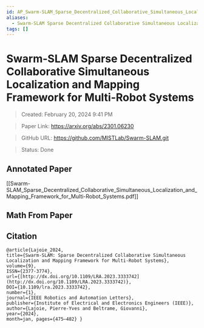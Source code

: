 ```yaml
---
id: AP_Swarm-SLAM_Sparse_Decentralized_Collaborative_Simultaneous_Localization_and_Mapping_Framework_for_Multi-Robot_Systems
aliases:
  - Swarm-SLAM Sparse Decentralized Collaborative Simultaneous Localization and Mapping Framework for Multi-Robot Systems
tags: []
---
```


# Swarm-SLAM Sparse Decentralized Collaborative Simultaneous Localization and Mapping Framework for Multi-Robot Systems

>Created: February 20, 2024 9:41 PM

>Paper Link: https://arxiv.org/abs/2301.06230

>GitHub URL: https://github.com/MISTLab/Swarm-SLAM.git

>Status: Done

## Annotated Paper

[[Swarm-SLAM_Sparse_Decentralized_Collaborative_Simultaneous_Localization_and_Mapping_Framework_for_Multi-Robot_Systems.pdf]]

## Math From Paper

## Citation

```
@article{Lajoie_2024,
title={Swarm-SLAM: Sparse Decentralized Collaborative Simultaneous Localization and Mapping Framework for Multi-Robot Systems},
volume={9},
ISSN={2377-3774},
url={[http://dx.doi.org/10.1109/LRA.2023.3333742](http://dx.doi.org/10.1109/LRA.2023.3333742)},
DOI={10.1109/lra.2023.3333742},
number={1},
journal={IEEE Robotics and Automation Letters},
publisher={Institute of Electrical and Electronics Engineers (IEEE)},
author={Lajoie, Pierre-Yves and Beltrame, Giovanni},
year={2024},
month=jan, pages={475–482} }
```
